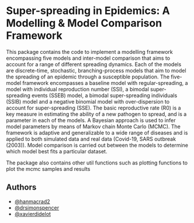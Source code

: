 
# Super-spreading in Epidemics: A Modelling & Model Comparison Framework

This package contains the code to implement a modelling framework encompassing five models and inter-model comparison that aims to account for a range of different spreading dynamics. Each of the models are discrete-time, stochastic, branching-process models that aim to model the spreading of an epidemic through a susceptible population. The five-model framework encompasses a baseline model with regular-spreading, a model with individual reproduction number (SSI), a bimodal super-spreading events (SSEB) model, a bimodal super-spreading individuals (SSIB) model and a negative binomial model with over-dispersion to account for super-spreading (SSE). The basic reproductive rate (R0) is a key measure in estimating the ability of a new pathogen to spread, and is a parameter in each of the models. A Bayesian approach is used to infer model parameters by means of Markov chain Monte Carlo (MCMC). The framework is adaptive and generalizable to a wide range of diseases and is applied to both simulated data and real data (Covid-19, SARS outbreak (2003)). Model comparison is carried out between the models to determine which model best fits a particular dataset.

The package also contains other util functions such as plotting functions to plot the mcmc samples and results


## Authors

- [@hanmacrad2](https://www.github.com/hanmacrad2)
- [@drsimonspencer](https://github.com/drsimonspencer)
- [@xavierdidelot](https://github.com/xavierdidelot)

